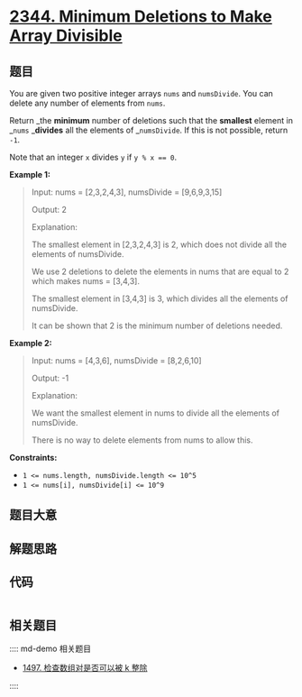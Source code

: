 # [2344. Minimum Deletions to Make Array Divisible](https://leetcode.com/problems/minimum-deletions-to-make-array-divisible/)

## 题目

You are given two positive integer arrays `nums` and `numsDivide`. You can
delete any number of elements from `nums`.

Return _the **minimum** number of deletions such that the **smallest** element
in _`nums` _**divides** all the elements of _`numsDivide`. If this is not
possible, return `-1`.

Note that an integer `x` divides `y` if `y % x == 0`.

**Example 1:**

> Input: nums = [2,3,2,4,3], numsDivide = [9,6,9,3,15]
>
> Output: 2
>
> Explanation:
>
> The smallest element in [2,3,2,4,3] is 2, which does not divide all the elements of numsDivide.
>
> We use 2 deletions to delete the elements in nums that are equal to 2 which makes nums = [3,4,3].
>
> The smallest element in [3,4,3] is 3, which divides all the elements of numsDivide.
>
> It can be shown that 2 is the minimum number of deletions needed.

**Example 2:**

> Input: nums = [4,3,6], numsDivide = [8,2,6,10]
>
> Output: -1
>
> Explanation:
>
> We want the smallest element in nums to divide all the elements of numsDivide.
>
> There is no way to delete elements from nums to allow this.

**Constraints:**

- `1 <= nums.length, numsDivide.length <= 10^5`
- `1 <= nums[i], numsDivide[i] <= 10^9`

## 题目大意

## 解题思路

## 代码

```javascript

```

## 相关题目

:::: md-demo 相关题目

- [1497. 检查数组对是否可以被 k 整除](https://leetcode.com/problems/check-if-array-pairs-are-divisible-by-k)

::::
